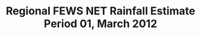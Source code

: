 ---
title: Regional FEWS NET Rainfall Estimate Period 01, March 2012
categories: 
    - data
geography: regional
partner: fews
cat: remote
year: 2012
layer: fews-net.sahel-fewsnet-rfe-period12031,devseed.sahel-africa-borders-land  
api:
embed:
source: FEWS NET   
license: Public Domain
updated: 3/28/12
description: This layer depicts the dekadal (10-day) rainfall estimate (RFE) based on RFE 2.0 algorithm and interpolation method produced by National Oceanic and Atmospheric Administration's (NOAA) Climate Prediction Center. Daily rainfall estimates are summed to produce dekadal totals. Additional information about RFE 2.0 can be found on the [African Rainfall Estimates data page](http://www.cpc.ncep.noaa.gov/products/fews/rfe.shtml). 
downloads:
    - type: geotiff
      link: http://dl.dropbox.com/u/72717685/fewsnet-rfe-period12031.zip
---